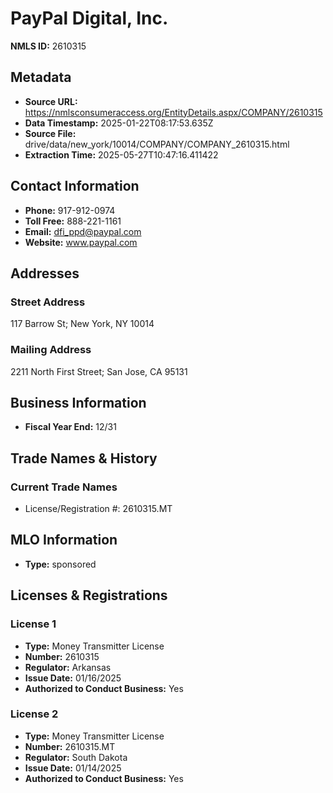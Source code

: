 # PayPal Digital, Inc.

**NMLS ID:** 2610315

## Metadata
- **Source URL:** https://nmlsconsumeraccess.org/EntityDetails.aspx/COMPANY/2610315
- **Data Timestamp:** 2025-01-22T08:17:53.635Z
- **Source File:** drive/data/new_york/10014/COMPANY/COMPANY_2610315.html
- **Extraction Time:** 2025-05-27T10:47:16.411422

## Contact Information
- **Phone:** 917-912-0974
- **Toll Free:** 888-221-1161
- **Email:** dfi_ppd@paypal.com
- **Website:** www.paypal.com

## Addresses
### Street Address
117 Barrow St; New York, NY 10014

### Mailing Address
2211 North First Street; San Jose, CA 95131

## Business Information
- **Fiscal Year End:** 12/31

## Trade Names & History
### Current Trade Names
- License/Registration #: 2610315.MT

## MLO Information
- **Type:** sponsored

## Licenses & Registrations

### License 1
- **Type:** Money Transmitter License
- **Number:** 2610315
- **Regulator:** Arkansas
- **Issue Date:** 01/16/2025
- **Authorized to Conduct Business:** Yes

### License 2
- **Type:** Money Transmitter License
- **Number:** 2610315.MT
- **Regulator:** South Dakota
- **Issue Date:** 01/14/2025
- **Authorized to Conduct Business:** Yes
